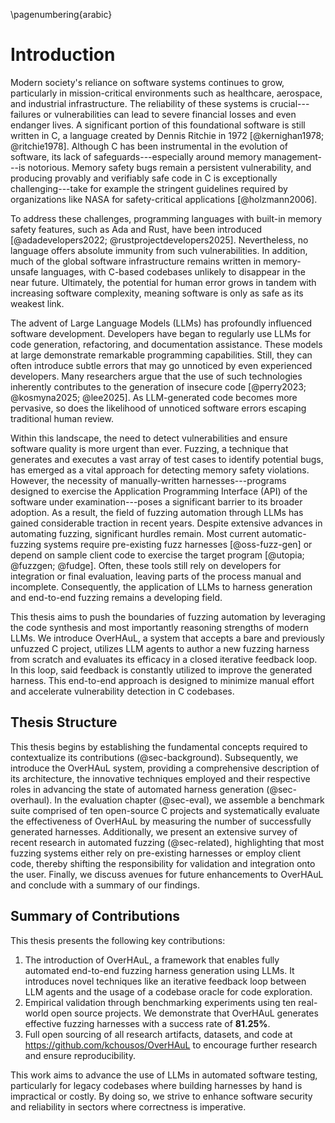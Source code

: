 \pagenumbering{arabic}

# Introduction

Modern society's reliance on software systems continues to grow, particularly in mission-critical environments such as healthcare, aerospace, and industrial infrastructure. The reliability of these systems is crucial---failures or vulnerabilities can lead to severe financial losses and even endanger lives. A significant portion of this foundational software is still written in C, a language created by Dennis Ritchie in 1972 [@kernighan1978; @ritchie1978]. Although C has been instrumental in the evolution of software, its lack of safeguards---especially around memory management---is notorious. Memory safety bugs remain a persistent vulnerability, and producing provably and verifiably safe code in C is exceptionally challenging---take for example the stringent guidelines required by organizations like NASA for safety-critical applications [@holzmann2006].

To address these challenges, programming languages with built-in memory safety features, such as Ada and Rust, have been introduced [@adadevelopers2022; @rustprojectdevelopers2025]. Nevertheless, no language offers absolute immunity from such vulnerabilities. In addition, much of the global software infrastructure remains written in memory-unsafe languages, with C-based codebases unlikely to disappear in the near future. Ultimately, the potential for human error grows in tandem with increasing software complexity, meaning software is only as safe as its weakest link.

The advent of Large Language Models (LLMs) has profoundly influenced software development. Developers have began to regularly use LLMs for code generation, refactoring, and documentation assistance. These models at large demonstrate remarkable programming capabilities. Still, they can often introduce subtle errors that may go unnoticed by even experienced developers. Many researchers argue that the use of such technologies inherently contributes to the generation of insecure code [@perry2023; @kosmyna2025; @lee2025]. As LLM-generated code becomes more pervasive, so does the likelihood of unnoticed software errors escaping traditional human review.

Within this landscape, the need to detect vulnerabilities and ensure software quality is more urgent than ever. Fuzzing, a technique that generates and executes a vast array of test cases to identify potential bugs, has emerged as a vital approach for detecting memory safety violations. However, the necessity of manually-written harnesses---programs designed to exercise the Application Programming Interface (API) of the software under examination---poses a significant barrier to its broader adoption. As a result, the field of fuzzing automation through LLMs has gained considerable traction in recent years. Despite extensive advances in automating fuzzing, significant hurdles remain. Most current automatic-fuzzing systems require pre-existing fuzz harnesses [@oss-fuzz-gen] or depend on sample client code to exercise the target program [@utopia; @fuzzgen; @fudge]. Often, these tools still rely on developers for integration or final evaluation, leaving parts of the process manual and incomplete. Consequently, the application of LLMs to harness generation and end-to-end fuzzing remains a developing field.

This thesis aims to push the boundaries of fuzzing automation by leveraging the code synthesis and most importantly reasoning strengths of modern LLMs. We introduce OverHAuL, a system that accepts a bare and previously unfuzzed C project, utilizes LLM agents to author a new fuzzing harness from scratch and evaluates its efficacy in a closed iterative feedback loop. In this loop, said feedback is constantly utilized to improve the generated harness. This end-to-end approach is designed to minimize manual effort and accelerate vulnerability detection in C codebases.

## Thesis Structure

This thesis begins by establishing the fundamental concepts required to contextualize its contributions (@sec-background). Subsequently, we introduce the OverHAuL system, providing a comprehensive description of its architecture, the innovative techniques employed and their respective roles in advancing the state of automated harness generation (@sec-overhaul). In the evaluation chapter (@sec-eval), we assemble a benchmark suite comprised of ten open-source C projects and systematically evaluate the effectiveness of OverHAuL by measuring the number of successfully generated harnesses. Additionally, we present an extensive survey of recent research in automated fuzzing (@sec-related), highlighting that most fuzzing systems either rely on pre-existing harnesses or employ client code, thereby shifting the responsibility for validation and integration onto the user. Finally, we discuss avenues for future enhancements to OverHAuL and conclude with a summary of our findings.

## Summary of Contributions

This thesis presents the following key contributions:

1. The introduction of OverHAuL, a framework that enables fully automated end-to-end fuzzing harness generation using LLMs. It introduces novel techniques like an iterative feedback loop between LLM agents and the usage of a codebase oracle for code exploration.
2. Empirical validation through benchmarking experiments using ten real-world open source projects. We demonstrate that OverHAuL generates effective fuzzing harnesses with a success rate of **81.25%**.
3. Full open sourcing of all research artifacts, datasets, and code at <https://github.com/kchousos/OverHAuL> to encourage further research and ensure reproducibility.

This work aims to advance the use of LLMs in automated software testing, particularly for legacy codebases where building harnesses by hand is impractical or costly. By doing so, we strive to enhance software security and reliability in sectors where correctness is imperative.
